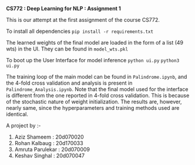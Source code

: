 **CS772 : Deep Learning for NLP : Assignment 1**

This is our attempt at the first assignment of the course CS772.  

To install all dependencies 
```pip install -r requirements.txt```

The learned weights of the final model are loaded in the form of a list (49 wts) in the UI. They can be found in `model_wts.pkl`

To boot up the User Interface for model inference 
```python ui.py```
```python3 ui.py```

The training loop of the main model can be found in `Palindrome.ipynb`, and the 4-fold cross validation and analysis is present in `Palindrome_Analysis.ipynb`. Note that the final model used for the interface is different from the one reported in 4-fold cross validation. This is because of the stochastic nature of weight initialization. The results are, however,  nearly same, since the hyperparameters and training methods used are identical.

A project by :-
1) Aziz Shameem : 20d070020  
2) Rohan Kalbaug : 20d170033  
3) Amruta Parulekar : 20d070009  
4) Keshav  Singhal : 20d070047